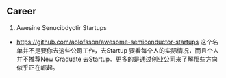 ## Career

1. Awesine Senucibdyctir Startups
  - https://github.com/aolofsson/awesome-semiconductor-startups 这个名单并不是要你去这些公司工作，去Startup 要看每个人的实际情况，而且个人并不推荐New Graduate 去Startup。更多的是通过创业公司来了解那些方向似乎正在崛起。
